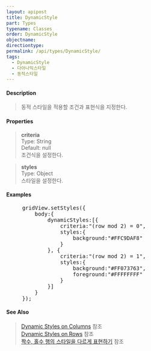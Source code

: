 ```yaml
---
layout: apipost
title: DynamicStyle
part: Types
typename: Classes
order: DynamicStyle
objectname: 
directiontype: 
permalink: /api/types/DynamicStyle/
tags:
  - DynamicStyle
  - 다아나믹스타일
  - 동적스타일
---
```


#### Description

> 동적 스타일을 적용할 조건과 표현식을 지정한다.

#### Properties

> **criteria**  
> Type: String   
> Default: null      
> 조건식을 설정한다.      

> **styles**  
> Type: Object  
> 스타일을 설정한다.      

#### Examples   

<pre class="prettyprint">
     gridView.setStyles({
         body:{
             dynamicStyles:[{
                 criteria:"(row mod 2) = 0",
                 styles:{
                     background:"#FFC9DAF8"
                 }
             }, {
                 criteria:"(row mod 2) = 1", 
                 styles:{
                     background:"#FF073763",
                     foreground:"#FFFFFFFF"
                 }
             }]
         }
     });
</pre>

#### See Also

> [Dynamic Styles on Columns](http://demo.realgrid.com/Demo/DynamicStylesColumn) 참조    
> [Dynamic Styles on Rows](http://demo.realgrid.com/Demo/DynamicStylesRow) 참조   
> [짝수, 홀수 행의 스타일을 다르게 표현하기](http://help.realgrid.com/tutorial/c3/) 참조  
 
